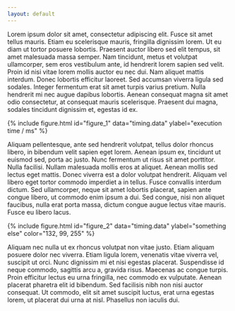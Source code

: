 ```yaml
---
layout: default
---
```


Lorem ipsum dolor sit amet, consectetur adipiscing elit. Fusce sit amet tellus mauris. Etiam eu scelerisque mauris, fringilla dignissim lorem. Ut eu diam ut tortor posuere lobortis. Praesent auctor libero sed elit tempus, sit amet malesuada massa semper. Nam tincidunt, metus et volutpat ullamcorper, sem eros vestibulum ante, id hendrerit lorem sapien sed velit. Proin id nisi vitae lorem mollis auctor eu nec dui. Nam aliquet mattis interdum. Donec lobortis efficitur laoreet. Sed accumsan viverra ligula sed sodales. Integer fermentum erat sit amet turpis varius pretium. Nulla hendrerit mi nec augue dapibus lobortis. Aenean consequat magna sit amet odio consectetur, at consequat mauris scelerisque. Praesent dui magna, sodales tincidunt dignissim et, egestas id ex.

{% include figure.html id="figure_1" data="timing.data" ylabel="execution time / ms" %}

Aliquam pellentesque, ante sed hendrerit volutpat, tellus dolor rhoncus libero, in bibendum velit sapien eget lorem. Aenean ipsum ex, tincidunt ut euismod sed, porta ac justo. Nunc fermentum ut risus sit amet porttitor. Nulla facilisi. Nullam malesuada mollis eros at aliquet. Aenean mollis sed lectus eget mattis. Donec viverra est a dolor volutpat hendrerit. Aliquam vel libero eget tortor commodo imperdiet a in tellus. Fusce convallis interdum dictum. Sed ullamcorper, neque sit amet lobortis placerat, sapien ante congue libero, ut commodo enim ipsum a dui. Sed congue, nisi non aliquet faucibus, nulla erat porta massa, dictum congue augue lectus vitae mauris. Fusce eu libero lacus.

{% include figure.html id="figure_2" data="timing.data" ylabel="something else" color="132, 99, 255" %}

Aliquam nec nulla ut ex rhoncus volutpat non vitae justo. Etiam aliquam posuere dolor nec viverra. Etiam ligula lorem, venenatis vitae viverra vel, suscipit ut orci. Nunc dignissim mi et nisi egestas placerat. Suspendisse id neque commodo, sagittis arcu a, gravida risus. Maecenas ac congue turpis. Proin efficitur lectus eu urna fringilla, nec commodo ex vulputate. Aenean placerat pharetra elit id bibendum. Sed facilisis nibh non nisi auctor consequat. Ut commodo, elit sit amet suscipit luctus, erat urna egestas lorem, ut placerat dui urna at nisl. Phasellus non iaculis dui.